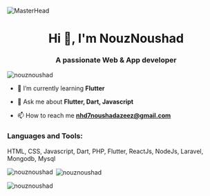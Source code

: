 ![MasterHead](https://9to5google.com/wp-content/uploads/sites/4/2022/05/flutter-3-hero.png?w=1600)
<h1 align="center">Hi 👋, I'm NouzNoushad</h1>
<h3 align="center">A passionate Web & App developer</h3>

<p align="left"> <img src="https://komarev.com/ghpvc/?username=nouznoushad&label=Profile%20views&color=0e75b6&style=flat" alt="nouznoushad" /> </p>

- 🌱 I’m currently learning **Flutter**

- 💬 Ask me about **Flutter, Dart, Javascript**

- 📫 How to reach me **nhd7noushadazeez@gmail.com**

<h3 align="left">Languages and Tools:</h3>
<p align="left"> HTML, CSS, Javascript, Dart, PHP, Flutter, ReactJs, NodeJs, Laravel, Mongodb, Mysql </p>

<p><img align="left" src="https://github-readme-stats.vercel.app/api/top-langs?username=nouznoushad&show_icons=true&locale=en&layout=compact" alt="nouznoushad" /></p>

<p>&nbsp;<img align="center" src="https://github-readme-stats.vercel.app/api?username=nouznoushad&show_icons=true&locale=en" alt="nouznoushad" /></p>

<p><img align="center" src="https://github-readme-streak-stats.herokuapp.com/?user=nouznoushad&" alt="nouznoushad" /></p>



